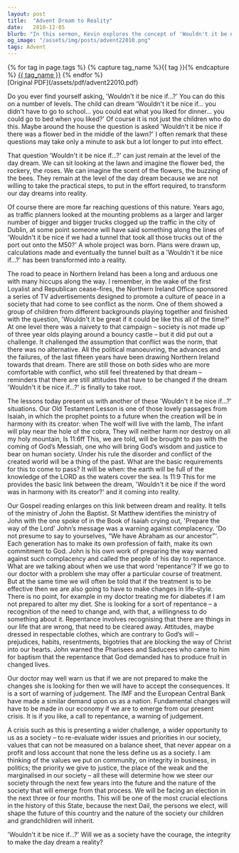 ```yaml
---
layout: post
title:  "Advent Dream to Reality"
date:   2010-12-05
blurb: "In this sermon, Kevin explores the concept of 'Wouldn't it be nice if...?' and how it applies to our lives and faith. He discusses the importance of turning dreams into reality, the role of repentance, and the need for societal change. He also draws parallels between the biblical teachings and contemporary issues such as the economic crisis and political integrity."
og_image: "/assets/img/posts/advent22010.png"
tags: Advent
---    
```

<div class="tag-pills">
  {% for tag in page.tags %}
    {% capture tag_name %}{{ tag }}{% endcapture %}
    <a href="{{ site.baseurl }}/tag/{{ tag_name | slugify }}" class="tag-pill">{{ tag_name }}</a>
  {% endfor %}
</div>
[Original PDF](/assets/pdf/advent22010.pdf)

Do you ever find yourself asking, 'Wouldn't it be nice if...?' You can do this on a number of levels. The child can dream 'Wouldn't it be nice if... you didn't have to go to school... you could eat what you liked for dinner... you could go to bed when you liked?' Of course it is not just the children who do this. Maybe around the house the question is asked 'Wouldn't it be nice if there was a flower bed in the middle of the lawn?' I often remark that these questions may take only a minute to ask but a lot longer to put into effect.

That question 'Wouldn't it be nice if...?' can just remain at the level of the day dream. We can sit looking at the lawn and imagine the flower bed, the rockery, the roses. We can imagine the scent of the flowers, the buzzing of the bees. They remain at the level of the day dream because we are not willing to take the practical steps, to put in the effort required, to transform our day dreams into reality.

Of course there are more far reaching questions of this nature. Years ago, as traffic planners looked at the mounting problems as a larger and larger number of bigger and bigger trucks clogged up the traffic in the city of Dublin, at some point someone will have said something along the lines of 'Wouldn't it be nice if we had a tunnel that took all those trucks out of the port out onto the M50?' A whole project was born. Plans were drawn up, calculations made and eventually the tunnel built as a 'Wouldn't it be nice if...?' has been transformed into a reality.

The road to peace in Northern Ireland has been a long and arduous one with many hiccups along the way. I remember, in the wake of the first Loyalist and Republican cease-fires, the Northern Ireland Office sponsored a series of TV advertisements designed to promote a culture of peace in a society that had come to see conflict as the norm. One of them showed a group of children from different backgrounds playing together and finished with the question, 'Wouldn't it be great if it could be like this all of the time?' At one level there was a naivety to that campaign – society is not made up of three year olds playing around a bouncy castle – but it did put out a challenge. It challenged the assumption that conflict was the norm, that there was no alternative. All the political manoeuvring, the advances and the failures, of the last fifteen years have been drawing Northern Ireland towards that dream. There are still those on both sides who are more comfortable with conflict, who still feel threatened by that dream – reminders that there are still attitudes that have to be changed if the dream 'Wouldn't it be nice if...?' is finally to take root.

The lessons today present us with another of these 'Wouldn't it be nice if...?' situations. Our Old Testament Lesson is one of those lovely passages from Isaiah, in which the prophet points to a future when the creation will be in harmony with its creator: when The wolf will live with the lamb, The infant will play near the hole of the cobra, They will neither harm nor destroy on all my holy mountain, Is 11:6ff This, we are told, will be brought to pas with the coming of God’s Messiah, one who will bring God’s wisdom and justice to bear on human society. Under his rule the disorder and conflict of the created world will be a thing of the past. What are the basic requirements for this to come to pass? It will be when: the earth will be full of the knowledge of the LORD as the waters cover the sea. Is 11:9 This for me provides the basic link between the dream, 'Wouldn't it be nice if the word was in harmony with its creator?' and it coming into reality.

Our Gospel reading enlarges on this link between dream and reality. It tells of the ministry of John the Baptist. St Matthew identifies the ministry of John with the one spoke of in the Book of Isaiah crying out, 'Prepare the way of the Lord' John’s message was a warning against complacency. 'Do not presume to say to yourselves, “We have Abraham as our ancestor”'. Each generation has to make its own profession of faith, make its own commitment to God. John is his own work of preparing the way warned against such complacency and called the people of his day to repentance. What are we talking about when we use that word 'repentance'? If we go to our doctor with a problem she may offer a particular course of treatment. But at the same time we will often be told that if the treatment is to be effective then we are also going to have to make changes in life-style. There is no point, for example in my doctor treating me for diabetes if I am not prepared to alter my diet. She is looking for a sort of repentance – a recognition of the need to change and, with that, a willingness to do something about it. Repentance involves recognising that there are things in our life that are wrong, that need to be cleared away. Attitudes, maybe dressed in respectable clothes, which are contrary to God’s will – prejudices, habits, resentments, bigotries that are blocking the way of Christ into our hearts. John warned the Pharisees and Saducees who came to him for baptism that the repentance that God demanded has to produce fruit in changed lives.

Our doctor may well warn us that if we are not prepared to make the changes she is looking for then we will have to accept the consequences. It is a sort of warning of judgement. The IMF and the European Central Bank have made a similar demand upon us as a nation. Fundamental changes will have to be made in our economy if we are to emerge from our present crisis. It is if you like, a call to repentance, a warning of judgement.

A crisis such as this is presenting a wider challenge, a wider opportunity to us as a society – to re-evaluate wider issues and priorities in our society, values that can not be measured on a balance sheet, that never appear on a profit and loss account that none the less define us as a society. I am thinking of the values we put on community, on integrity in business, in politics; the priority we give to justice, the place of the weak and the marginalised in our society – all these will determine how we steer our society through the next few years into the future and the nature of the society that will emerge from that process. We will be facing an election in the next three or four months. This will be one of the most crucial elections in the history of this State, because the next Dail, the persons we elect, will shape the future of this country and the nature of the society our children and grandchildren will inherit.

'Wouldn't it be nice if...?' Will we as a society have the courage, the integrity to make the day dream a reality?
